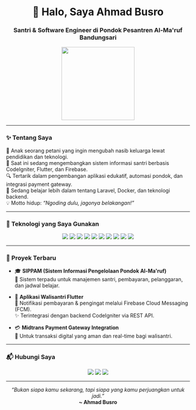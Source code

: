 <h1 align="center">👋 Halo, Saya Ahmad Busro</h1>
<h3 align="center">Santri & Software Engineer di Pondok Pesantren Al-Ma'ruf Bandungsari</h3>

<p align="center">
  <img src="https://media.giphy.com/media/qgQUggAC3Pfv687qPC/giphy.gif" width="200" />
</p>

---

### ✨ Tentang Saya

🌾 Anak seorang petani yang ingin mengubah nasib keluarga lewat pendidikan dan teknologi.  
🚀 Saat ini sedang mengembangkan sistem informasi santri berbasis CodeIgniter, Flutter, dan Firebase.  
🔍 Tertarik dalam pengembangan aplikasi edukatif, automasi pondok, dan integrasi payment gateway.  
📱 Sedang belajar lebih dalam tentang Laravel, Docker, dan teknologi backend.  
💡 Motto hidup: *“Ngoding dulu, jagonya belakangan!”*

---

### 🧰 Teknologi yang Saya Gunakan

<p align="center">
  <img src="https://img.shields.io/badge/PHP-777BB4?style=for-the-badge&logo=php&logoColor=white"/>
  <img src="https://img.shields.io/badge/CodeIgniter-DD4814?style=for-the-badge&logo=codeigniter&logoColor=white"/>
  <img src="https://img.shields.io/badge/Laravel-FF2D20?style=for-the-badge&logo=laravel&logoColor=white"/>
  <img src="https://img.shields.io/badge/Flutter-02569B?style=for-the-badge&logo=flutter&logoColor=white"/>
  <img src="https://img.shields.io/badge/Firebase-FFCA28?style=for-the-badge&logo=firebase&logoColor=black"/>
  <img src="https://img.shields.io/badge/MySQL-4479A1?style=for-the-badge&logo=mysql&logoColor=white"/>
  <img src="https://img.shields.io/badge/Docker-0db7ed?style=for-the-badge&logo=docker&logoColor=white"/>
  <img src="https://img.shields.io/badge/HTML-E34F26?style=for-the-badge&logo=html5&logoColor=white"/>
  <img src="https://img.shields.io/badge/CSS-1572B6?style=for-the-badge&logo=css3&logoColor=white"/>
  <img src="https://img.shields.io/badge/JavaScript-F7DF1E?style=for-the-badge&logo=javascript&logoColor=black"/>
</p>

---

### 📌 Proyek Terbaru

- 🎓 **SIPPAM (Sistem Informasi Pengelolaan Pondok Al-Ma'ruf)**  
  🔗 Sistem terpadu untuk manajemen santri, pembayaran, pelanggaran, dan jadwal belajar.
  
- 📱 **Aplikasi Walisantri Flutter**  
  🔔 Notifikasi pembayaran & pengingat melalui Firebase Cloud Messaging (FCM).  
  ✨ Terintegrasi dengan backend CodeIgniter via REST API.

- 💳 **Midtrans Payment Gateway Integration**  
  🔐 Untuk transaksi digital yang aman dan real-time bagi walisantri.

---

### 📬 Hubungi Saya

<p align="center">
  <a href="mailto:itsvgin@gmail.com"><img src="https://img.shields.io/badge/Gmail-D14836?style=for-the-badge&logo=gmail&logoColor=white"/></a>
  <a href="https://instagram.com/dea.afrizal"><img src="https://img.shields.io/badge/Instagram-E4405F?style=for-the-badge&logo=instagram&logoColor=white"/></a>
  <a href="https://youtube.com/@deaafriza"><img src="https://img.shields.io/badge/YouTube-FF0000?style=for-the-badge&logo=youtube&logoColor=white"/></a>
</p>

---

<p align="center">
  <i>“Bukan siapa kamu sekarang, tapi siapa yang kamu perjuangkan untuk jadi.”</i><br/>
  <b>~ Ahmad Busro</b>
</p>
